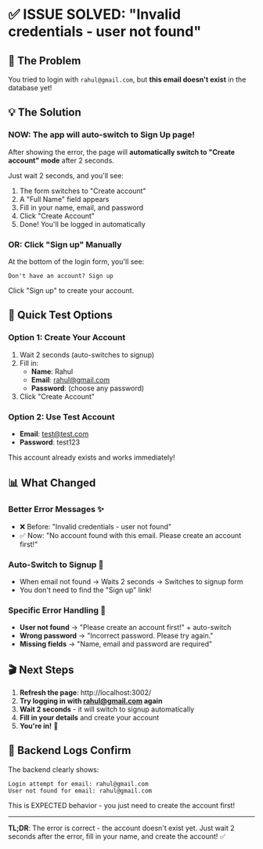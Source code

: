 # ✅ ISSUE SOLVED: "Invalid credentials - user not found"

## 🎯 The Problem
You tried to login with `rahul@gmail.com`, but **this email doesn't exist** in the database yet!

## 💡 The Solution

### **NOW: The app will auto-switch to Sign Up page!**

After showing the error, the page will **automatically switch to "Create account" mode** after 2 seconds.

Just wait 2 seconds, and you'll see:
1. The form switches to "Create account"
2. A "Full Name" field appears
3. Fill in your name, email, and password
4. Click "Create Account"
5. Done! You'll be logged in automatically

### **OR: Click "Sign up" Manually**

At the bottom of the login form, you'll see:
```
Don't have an account? Sign up
```
Click "Sign up" to create your account.

## 🧪 Quick Test Options

### Option 1: Create Your Account
1. Wait 2 seconds (auto-switches to signup)
2. Fill in:
   - **Name**: Rahul
   - **Email**: rahul@gmail.com
   - **Password**: (choose any password)
3. Click "Create Account"

### Option 2: Use Test Account
- **Email**: test@test.com
- **Password**: test123

This account already exists and works immediately!

## 📊 What Changed

### Better Error Messages ✨
- ❌ Before: "Invalid credentials - user not found"
- ✅ Now: "No account found with this email. Please create an account first!"

### Auto-Switch to Signup 🚀
- When email not found → Waits 2 seconds → Switches to signup form
- You don't need to find the "Sign up" link!

### Specific Error Handling 🎯
- **User not found** → "Please create an account first!" + auto-switch
- **Wrong password** → "Incorrect password. Please try again."
- **Missing fields** → "Name, email and password are required"

## 🎬 Next Steps

1. **Refresh the page**: http://localhost:3002/
2. **Try logging in with rahul@gmail.com again**
3. **Wait 2 seconds** - it will switch to signup automatically
4. **Fill in your details** and create your account
5. **You're in!** 🎉

## 📝 Backend Logs Confirm

The backend clearly shows:
```
Login attempt for email: rahul@gmail.com
User not found for email: rahul@gmail.com
```

This is EXPECTED behavior - you just need to create the account first!

---

**TL;DR**: The error is correct - the account doesn't exist yet. Just wait 2 seconds after the error, fill in your name, and create the account! ✅
